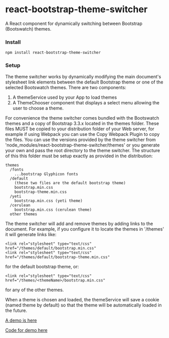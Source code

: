 # react-bootstrap-theme-switcher

A React component for dynamically switching between Bootstrap (Bootswatch) themes.

### Install
```
npm install react-bootstrap-theme-switcher
```
### Setup
The theme switcher works by dynamically modifying the main document's stylesheet link elements between the default Bootstrap theme or one of the selected Bootswatch themes. There are two components:

 1. A themeService used by your App to load themes
 2. A ThemeChooser component that displays a select menu allowing the user to choose a theme.

 For convenience the theme switcher comes bundled with the Bootswatch themes and a copy of Bootstrap 3.3.x located in the themes folder. These files MUST be copied to your distribution folder of your Web server, for example if using Webpack you can use the Copy Webpack Plugin to copy the files. You can use the versions provided by the theme switcher from 'node_modules/react-bootstrap-theme-switcher/themes' or you generate your own and pass the root directory to the theme switcher. The structure of this this folder must be setup exactly as provided in the distribution:

```
themes
  /fonts
    ...bootstrap Glyphicon fonts
  /default
    (these two files are the default bootstrap theme)
    bootstrap.min.css
    bootstrap-theme.min.css
  /yeti
    bootstrap.min.css (yeti theme)
  /cerulean
    bootstrap.min.css (cerulean theme)
  other themes    
```

The theme switcher will add and remove themes by adding links to the document. For example, if you configure it to locate the themes in '/themes' it will generate links like:

```
<link rel="stylesheet" type="text/css" href="/themes/default/bootstrap.min.css"
<link rel="stylesheet" type="text/css" href="/themes/default/bootstrap-theme.min.css"
```

for the default bootstrap theme, or:

```
<link rel="stylesheet" type="text/css" href="/themes/<themeName>/bootstrap.min.css"
```

for any of the other themes.

When a theme is chosen and loaded, the themeService will save a cookie (named theme by default) so that the theme will be automatically loaded in the future.

[A demo is here](http://bst.ray3.io)

[Code for demo here](https://github.com/raythree/reactjs-bootstrap-table-demo)
